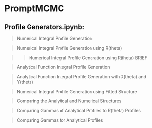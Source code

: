 # PromptMCMC

## Profile Generators.ipynb:

> Numerical Integral Profile Generation

> Numerical Integral Profile Generation using R(theta)

>> Numerical Integral Profile Generation using R(theta) BRIEF

> Analytical Function Integral Profile Generation

> Analytical Function Integral Profile Generation with X(theta) and Y(theta)

> Numerical Integral Profile Generation using Fitted Structure

> Comparing the Analytical and Numerical Structures

> Comparing Gammas of Analytical Profiles to R(theta) Profiles

> Comparing Gammas for Analytical Profiles
